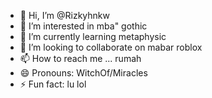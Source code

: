 - 👋 Hi, I’m @Rizkyhnkw
- 👀 I’m interested in mba" gothic
- 🌱 I’m currently learning metaphysic
- 💞️ I’m looking to collaborate on mabar roblox
- 📫 How to reach me ... rumah
- 😄 Pronouns: WitchOf/Miracles
- ⚡ Fun fact: lu lol

<!---
Rizkyhnkw/Rizkyhnkw is a ✨ special ✨ repository because its `README.md` (this file) appears on your GitHub profile.
You can click the Preview link to take a look at your changes.
--->
